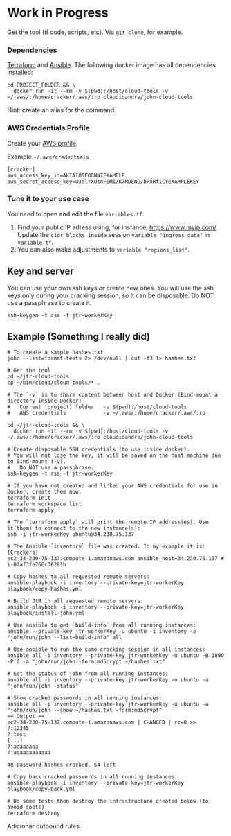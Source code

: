 # Work in Progress

Get the tool (tf code, scripts, etc). Via `git clone`, for example.

### Dependencies
[Terraform](http://www.terraform.io/downloads.html) and [Ansible](https://docs.ansible.com/ansible/latest/installation_guide/intro_installation.html). The following docker image has all dependencies installed:

```
cd PROJECT_FOLDER && \
  docker run -it --rm -v $(pwd):/host/cloud-tools -v ~/.aws/:/home/cracker/.aws/:ro claudioandre/john-cloud-tools
```
Hint: create an alias for the command.

### AWS Credentials Profile
Create your [AWS profile](https://docs.aws.amazon.com/cli/latest/userguide/cli-configure-files.html).

Example `~/.aws/credentials`
```
[cracker]
aws_access_key_id=AKIAIOSFODNN7EXAMPLE
aws_secret_access_key=wJalrXUtnFEMI/K7MDENG/bPxRfiCYEXAMPLEKEY
```

### Tune it to your use case
You need to open and edit the file `variables.tf`.

1. Find your public IP adress using, for instance, https://www.myip.com/
   Update the `cidr_blocks inside` session `variable "ingress_data"` in `variable.tf`.
2. You can also make adjustments to `variable "regions_list"`.

## Key and server
You can use your own ssh keys or create new ones. You will use the ssh keys only during your cracking session, so it can be disposable. Do NOT use a passphrase to create it.
```
ssh-keygen -t rsa -f jtr-workerKey
```

## Example (Something I really did)

```
# To create a sample hashes.txt
john --list=format-tests 2> /dev/null | cut -f3 1> hashes.txt

# Get the tool
cd ~/jtr-cloud-tools
cp ~/bin/cloud/cloud-tools/* .

# The `-v` is to share content between host and Docker (Bind-mount a directory inside Docker)
#   Current (project) folder   -v $(pwd):/host/cloud-tools
#   AWS credentials            -v ~/.aws/:/home/cracker/.aws/:ro

cd ~/jtr-cloud-tools && \
  docker run -it --rm -v $(pwd):/host/cloud-tools -v ~/.aws/:/home/cracker/.aws/:ro claudioandre/john-cloud-tools

# Create disposable SSH credentials (to use inside docker).
# You will not lose the key, it will be saved on the host machine due to Bind-mount (-v).
#   Do NOT use a passphrase.
ssh-keygen -t rsa -f jtr-workerKey

# If you have not created and linked your AWS credentials for use in Docker, create them now.
terraform init
terraform workspace list
terraform apply

# The `terraform apply` will print the remote IP address(es). Use it(them) to connect to the new instance(s):
ssh -i jtr-workerKey ubuntu@34.230.75.137

# The Ansible `inventory` file was created. In my example it is:
[Crackers]
ec2-34-230-75-137.compute-1.amazonaws.com ansible_host=34.230.75.137 # i-02af3fe760c36281b

# Copy hashes to all requested remote servers:
ansible-playbook -i inventory --private-key=jtr-workerKey playbook/copy-hashes.yml

# Build JtR in all requested remote servers:
ansible-playbook -i inventory --private-key=jtr-workerKey playbook/install-john.yml

# Use ansible to get `build-info` from all running instances:
ansible --private-key jtr-workerKey -u ubuntu -i inventory -a "john/run/john --list=build-info" all

# Use ansible to run the same cracking session in all instances:
ansible all -i inventory --private-key jtr-workerKey -u ubuntu -B 1800 -P 0 -a "john/run/john -form:md5crypt ~/hashes.txt"

# Get the status of john from all running instances:
ansible all -i inventory --private-key jtr-workerKey -u ubuntu -a "john/run/john -status"

# Show cracked passwords in all running instances:
ansible all -i inventory --private-key jtr-workerKey -u ubuntu -a "john/run/john --show ~/hashes.txt -form:md5crypt"
== Output ==
ec2-34-230-75-137.compute-1.amazonaws.com | CHANGED | rc=0 >>
?:12345
?:test
[...]
?:aaaaaaaa
?:aaaaaaaaaaaa

48 password hashes cracked, 54 left

# Copy back cracked passwords in all running instances:
ansible-playbook -i inventory --private-key=jtr-workerKey playbook/copy-back.yml

# Do some tests then destroy the infrastructure created below (to avoid costs).
terraform destroy
```

Adicionar outbound rules